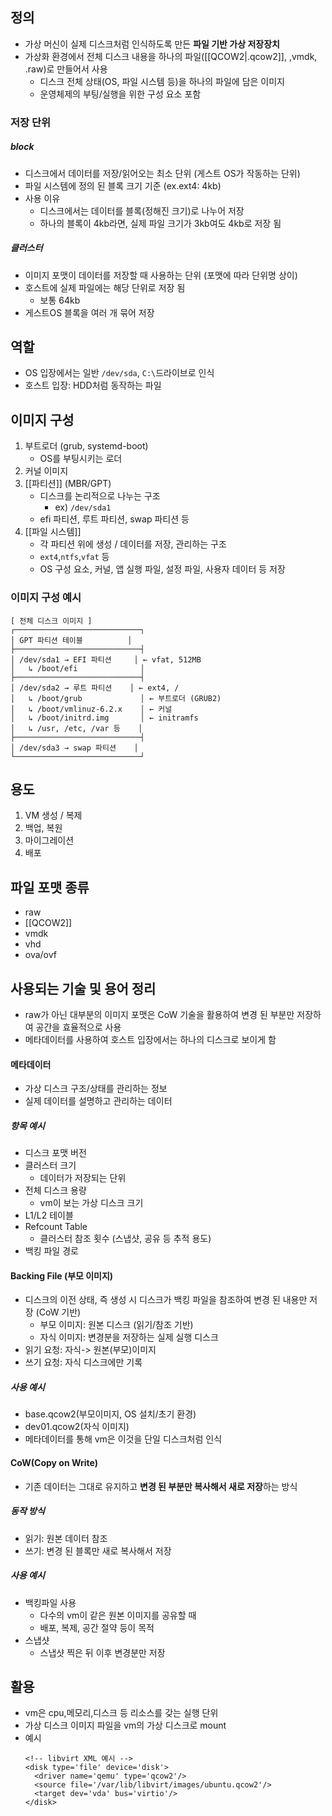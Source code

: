 ## 정의
- 가상 머신이 실제 디스크처럼 인식하도록 만든 **파일 기반 가상 저장장치**
- 가상화 환경에서 전체 디스크 내용을 하나의 파일([[QCOW2|.qcow2]], ,vmdk, .raw)로 만들어서 사용
	- 디스크 전체 상태(OS, 파일 시스템 등)을 하나의 파일에 담은 이미지
	- 운영체제의 부팅/실행을 위한 구성 요소 포함
### 저장 단위
##### block 
- 디스크에서 데이터를 저장/읽어오는 최소 단위 (게스트 OS가 작동하는 단위)
- 파일 시스템에 정의 된 블록 크기 기준 (ex.ext4: 4kb)
- 사용 이유
	- 디스크에서는 데이터를 블록(정해진 크기)로 나누어 저장
	- 하나의 블록이 4kb라면, 실제 파일 크기가 3kb여도 4kb로 저장 됨
##### 클러스터
- 이미지 포맷이 데이터를 저장할 때 사용하는 단위 (포맷에 따라 단위명 상이)
- 호스트에 실제 파일에는 해당 단위로 저장 됨
	- 보통 64kb
- 게스트OS 블록을 여러 개 묶어 저장 

## 역할
- OS 입장에서는 일반 `/dev/sda`, `C:\`드라이브로 인식
- 호스트 입장: HDD처럼 동작하는 파일
## 이미지 구성
1. 부트로더 (grub, systemd-boot)
	- OS를 부팅시키는 로더
2. 커널 이미지
3. [[파티션]] (MBR/GPT)
	- 디스크를 논리적으로 나누는 구조
		- ex) `/dev/sda1`
	- efi 파티션, 루트 파티션, swap 파티션 등
4. [[파일 시스템]]
	- 각 파티션 위에 생성 / 데이터를 저장, 관리하는 구조
	- `ext4`,`ntfs`,`vfat` 등
	- OS 구성 요소, 커널, 앱 실행 파일, 설정 파일, 사용자 데이터 등 저장
### 이미지 구성 예시
```
[ 전체 디스크 이미지 ]  
┌────────────────────────────┐  
│ GPT 파티션 테이블          │  
├────────────────────────────┤  
│ /dev/sda1 → EFI 파티션     │ ← vfat, 512MB  
│   ↳ /boot/efi              │  
├────────────────────────────┤  
│ /dev/sda2 → 루트 파티션    │ ← ext4, /  
│   ↳ /boot/grub             │ ← 부트로더 (GRUB2)  
│   ↳ /boot/vmlinuz-6.2.x    │ ← 커널  
│   ↳ /boot/initrd.img       │ ← initramfs  
│   ↳ /usr, /etc, /var 등    │  
├────────────────────────────┤  
│ /dev/sda3 → swap 파티션    │  
└────────────────────────────┘  
```
## 용도
1. VM 생성 / 복제
2. 백업, 복원
3. 마이그레이션
4. 배포
## 파일 포맷 종류
- raw
- [[QCOW2]]
- vmdk
- vhd
- ova/ovf
## 사용되는 기술 및 용어 정리
- raw가 아닌 대부분의 이미지 포맷은 CoW 기술을 활용하여 변경 된 부분만 저장하여 공간을 효율적으로 사용
- 메타데이터를 사용하여 호스트 입장에서는 하나의 디스크로 보이게 함
#### 메타데이터
- 가상 디스크 구조/상태를 관리하는 정보 
- 실제 데이터를 설명하고 관리하는 데이터
##### 항목 예시
- 디스크 포맷 버전
- 클러스터 크기
	- 데이터가 저장되는 단위 
- 전체 디스크 용량
	- vm이 보는 가상 디스크 크기 
- L1/L2 테이블
- Refcount Table
	- 클러스터 참조 횟수 (스냅샷, 공유 등 추적 용도)
- 백킹 파일 경로
#### Backing File (부모 이미지)
- 디스크의 이전 상태, 즉 생성 시 디스크가 백킹 파일을 참조하여 변경 된 내용만 저장 (CoW 기반)
	- 부모 이미지: 원본 디스크 (읽기/참조 기반)
	- 자식 이미지: 변경분을 저장하는 실제 실행 디스크
- 읽기 요청: 자식-> 원본(부모)이미지
- 쓰기 요청: 자식 디스크에만 기록
##### 사용 예시
- base.qcow2(부모이미지, OS 설치/초기 환경)
- dev01.qcow2(자식 이미지)
- 메타데이터를 통해 vm은 이것을 단일 디스크처럼 인식
#### CoW(Copy on Write)
- 기존 데이터는 그대로 유지하고 **변경 된 부분만 복사해서 새로 저장**하는 방식
##### 동작 방식
- 읽기: 원본 데이터 참조
- 쓰기: 변경 된 블록만 새로 복사해서 저장
##### 사용 예시
- 백킹파일 사용
	- 다수의 vm이 같은 원본 이미지를 공유할 때
	- 배포, 복제, 공간 절약 등이 목적
- 스냅샷
	- 스냅샷 찍은 뒤 이후 변경분만 저장
## 활용
- vm은 cpu,메모리,디스크 등 리소스를 갖는 실행 단위
- 가상 디스크 이미지 파일을 vm의 가상 디스크로 mount
- 예시
	```
	<!-- libvirt XML 예시 -->
	<disk type='file' device='disk'>
	  <driver name='qemu' type='qcow2'/>
	  <source file='/var/lib/libvirt/images/ubuntu.qcow2'/>
	  <target dev='vda' bus='virtio'/>
	</disk>
	```